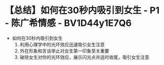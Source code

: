 # 【总结】如何在30秒内吸引到女生 - P1 - 陈广希情感 - BV1D44y1E7Q6

-   如何在30秒内吸引到女生
    1.  利用心理学中的光环效应迅速吸引女生注意
    2.  外在形象和言谈举止对女生第一印象至关重要
    3.  破除女生对你的光环效应，展示闪光点并适时收尾，吸引女生注意